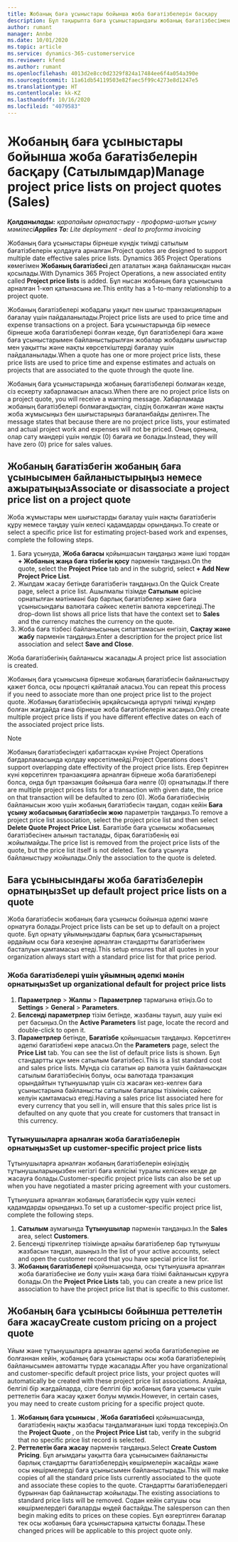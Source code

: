 ```yaml
---
title: Жобаның баға ұсыныстары бойынша жоба бағатізбелерін басқару
description: Бұл тақырыпта баға ұсыныстарындағы жобаның бағатізбесімен жұмыс істеу туралы ақпарат берілген. (Sales)
author: rumant
manager: Annbe
ms.date: 10/01/2020
ms.topic: article
ms.service: dynamics-365-customerservice
ms.reviewer: kfend
ms.author: rumant
ms.openlocfilehash: 4013d2e8cc0d2329f824a17484ee6f4a054a390e
ms.sourcegitcommit: 11a61db54119503e82faec5f99c4273e8d1247e5
ms.translationtype: HT
ms.contentlocale: kk-KZ
ms.lasthandoff: 10/16/2020
ms.locfileid: "4079583"
---
```

# <a name="manage-project-price-lists-on-project-quotes-sales"></a><span data-ttu-id="7db40-104">Жобаның баға ұсыныстары бойынша жоба бағатізбелерін басқару (Сатылымдар)</span><span class="sxs-lookup"><span data-stu-id="7db40-104">Manage project price lists on project quotes (Sales)</span></span>

<span data-ttu-id="7db40-105">_**Қолданылады:** қарапайым орналастыру - проформа-шотын ұсыну мәмілесі_</span><span class="sxs-lookup"><span data-stu-id="7db40-105">_**Applies To:** Lite deployment - deal to proforma invoicing_</span></span>

<span data-ttu-id="7db40-106">Жобаның баға ұсыныстары бірнеше күндік тиімді сатылым бағатізбелерін қолдауға арналған.</span><span class="sxs-lookup"><span data-stu-id="7db40-106">Project quotes are designed to support multiple date effective sales price lists.</span></span> <span data-ttu-id="7db40-107">Dynamics 365 Project Operations көмегімен **Жобаның бағатізбесі** деп аталатын жаңа байланысқан нысан қосылады.</span><span class="sxs-lookup"><span data-stu-id="7db40-107">With Dynamics 365 Project Operations, a new associated entity called **Project price lists** is added.</span></span> <span data-ttu-id="7db40-108">Бұл нысан жобаның баға ұсынысына арналған 1-көп қатынасына ие.</span><span class="sxs-lookup"><span data-stu-id="7db40-108">This entity has a 1-to-many relationship to a project quote.</span></span>

<span data-ttu-id="7db40-109">Жобаның бағатізбелері жобадағы уақыт пен шығыс транзакцияларын бағалау үшін пайдаланылады.</span><span class="sxs-lookup"><span data-stu-id="7db40-109">Project price lists are used to price time and expense transactions on a project.</span></span> <span data-ttu-id="7db40-110">Баға ұсыныстарында бір немесе бірнеше жоба бағатізбелері болған кезде, бұл бағатізбелері баға және баға ұсыныстарымен байланыстырылған жобалар жобадағы шығыстар мен уақытты және нақты көрсеткіштерді бағалау үшін пайдаланылады.</span><span class="sxs-lookup"><span data-stu-id="7db40-110">When a quote has one or more project price lists, these price lists are used to price time and expense estimates and actuals on projects that are associated to the quote through the quote line.</span></span>

<span data-ttu-id="7db40-111">Жобаның баға ұсыныстарында жобаның бағатізбелері болмаған кезде, сіз ескерту хабарламасын аласыз.</span><span class="sxs-lookup"><span data-stu-id="7db40-111">When there are no project price lists on a project quote, you will receive a warning message.</span></span> <span data-ttu-id="7db40-112">Хабарламада жобаның бағатізбелері болмағандықтан, сіздің болжанған және нақты жоба жұмысыңыз бен шығыстарыңыз бағаланбайды делінген.</span><span class="sxs-lookup"><span data-stu-id="7db40-112">The message states that because there are no project price lists, your estimated and actual project work and expenses will not be priced.</span></span> <span data-ttu-id="7db40-113">Оның орнына, олар сату мәндері үшін нөлдік (0) бағаға ие болады.</span><span class="sxs-lookup"><span data-stu-id="7db40-113">Instead, they will have zero (0) price for sales values.</span></span>

## <a name="associate-or-disassociate-a-project-price-list-on-a-project-quote"></a><span data-ttu-id="7db40-114">Жобаның бағатізбегін жобаның баға ұсынысымен байланыстырыңыз немесе ажыратыңыз</span><span class="sxs-lookup"><span data-stu-id="7db40-114">Associate or disassociate a project price list on a project quote</span></span>

<span data-ttu-id="7db40-115">Жоба жұмыстары мен шығыстарды бағалау үшін нақты бағатізбегін құру немесе таңдау үшін келесі қадамдарды орындаңыз.</span><span class="sxs-lookup"><span data-stu-id="7db40-115">To create or select a specific price list for estimating project-based work and expenses, complete the following steps.</span></span>

1. <span data-ttu-id="7db40-116">Баға ұсынуда, **Жоба бағасы** қойыншасын таңдаңыз және ішкі тордан **+ Жобаның жаңа баға тізбегін қосу** пәрменін таңдаңыз.</span><span class="sxs-lookup"><span data-stu-id="7db40-116">On the quote, select the **Project Price** tab and in the subgrid, select **+ Add New Project Price List**.</span></span>
2. <span data-ttu-id="7db40-117">Жылдам жасау бетінде бағатізбегін таңдаңыз.</span><span class="sxs-lookup"><span data-stu-id="7db40-117">On the Quick Create page, select a price list.</span></span> <span data-ttu-id="7db40-118">Ашылмалы тізімде **Сатылым** өрісіне орнатылған мәтінмәні бар барлық бағатізбелер және баға ұсынысындағы валютаға сәйкес келетін валюта көрсетіледі.</span><span class="sxs-lookup"><span data-stu-id="7db40-118">The drop-down list shows all price lists that have the context set to **Sales** and the currency matches the currency on the quote.</span></span>
4. <span data-ttu-id="7db40-119">Жоба баға тізбесі байланысының сипаттамасын енгізіп, **Сақтау және жабу** пәрменін таңдаңыз.</span><span class="sxs-lookup"><span data-stu-id="7db40-119">Enter a description for the project price list association and select **Save and Close**.</span></span>

<span data-ttu-id="7db40-120">Жоба бағатізбегінің байланысы жасалады.</span><span class="sxs-lookup"><span data-stu-id="7db40-120">A project price list association is created.</span></span>

<span data-ttu-id="7db40-121">Жобаның баға ұсынысына бірнеше жобаның бағатізбесін байланыстыру қажет болса, осы процесті қайталай аласыз.</span><span class="sxs-lookup"><span data-stu-id="7db40-121">You can repeat this process if you need to associate more than one project price list to the project quote.</span></span> <span data-ttu-id="7db40-122">Жобаның бағатізбесінің әрқайсысында әртүрлі тиімді күндер болған жағдайда ғана бірнеше жоба бағатізбелерін жасаңыз.</span><span class="sxs-lookup"><span data-stu-id="7db40-122">Only create multiple project price lists if you have different effective dates on each of the associated project price lists.</span></span>

> [!NOTE]
> <span data-ttu-id="7db40-123">Жобаның бағатізбесіндегі қабаттасқан күніне Project Operations бағдарламасында қолдау көрсетілмейді.</span><span class="sxs-lookup"><span data-stu-id="7db40-123">Project Operations does't support overlapping date effectivity of the project price lists.</span></span> <span data-ttu-id="7db40-124">Егер берілген күні көрсетілген транзакцияға арналған бірнеше жоба бағатізбелері болса, онда бұл транзакция бойынша баға нөлге (0) орнатылады.</span><span class="sxs-lookup"><span data-stu-id="7db40-124">If there are multiple project prices lists for a transaction with given date, the price on that transaction will be defaulted to zero (0).</span></span>
<span data-ttu-id="7db40-125">Жоба бағатізбесінің байланысын жою үшін жобаның бағатізбесін таңдап, содан кейін **Баға ұсыну жобасының бағатізбесін жою** параметрін таңдаңыз.</span><span class="sxs-lookup"><span data-stu-id="7db40-125">To remove a project price list association, select the project price list and then select **Delete Quote Project Price List**.</span></span> <span data-ttu-id="7db40-126">Бағатізбе баға ұсынысы жобасының бағатізбесінен алынып тасталады, бірақ бағатізбенің өзі жойылмайды.</span><span class="sxs-lookup"><span data-stu-id="7db40-126">The price list is removed from the project price lists of the quote, but the price list itself is not deleted.</span></span> <span data-ttu-id="7db40-127">Тек баға ұсынуға байланыстыру жойылады.</span><span class="sxs-lookup"><span data-stu-id="7db40-127">Only the association to the quote is deleted.</span></span>

## <a name="set-up-default-project-price-lists-on-a-quote"></a><span data-ttu-id="7db40-128">Баға ұсынысындағы жоба бағатізбелерін орнатыңыз</span><span class="sxs-lookup"><span data-stu-id="7db40-128">Set up default project price lists on a quote</span></span>

<span data-ttu-id="7db40-129">Жоба бағатізбесін жобаның баға ұсынысы бойынша әдепкі мәнге орнатуға болады.</span><span class="sxs-lookup"><span data-stu-id="7db40-129">Project price lists can be set up to default on a project quote.</span></span> <span data-ttu-id="7db40-130">Бұл орнату ұйымыңыздағы барлық баға ұсыныстарының әрдайым осы баға кезеңіне арналған стандартты бағатізбегімен басталуын қамтамасыз етеді.</span><span class="sxs-lookup"><span data-stu-id="7db40-130">This setup ensures that all quotes in your organization always start with a standard price list for that price period.</span></span>

### <a name="set-up-organizational-default-for-project-price-lists"></a><span data-ttu-id="7db40-131">Жоба бағатізбелері үшін ұйымның әдепкі мәнін орнатыңыз</span><span class="sxs-lookup"><span data-stu-id="7db40-131">Set up organizational default for project price lists</span></span>

1. <span data-ttu-id="7db40-132">**Параметрлер** > **Жалпы** > **Параметрлер** тармағына өтіңіз.</span><span class="sxs-lookup"><span data-stu-id="7db40-132">Go to **Settings** > **General** > **Parameters**.</span></span>
2. <span data-ttu-id="7db40-133">**Белсенді параметрлер** тізім бетінде, жазбаны тауып, ашу үшін екі рет басыңыз.</span><span class="sxs-lookup"><span data-stu-id="7db40-133">On the **Active Parameters** list page, locate the record and double-click to open it.</span></span> 
3. <span data-ttu-id="7db40-134">**Параметрлер** бетінде, **Бағатізбе** қойыншасын таңдаңыз. Көрсетілген әдепкі бағатізбені көре аласыз.</span><span class="sxs-lookup"><span data-stu-id="7db40-134">On the **Parameters** page, select the **Price List** tab. You can see the list of default price lists is shown.</span></span> <span data-ttu-id="7db40-135">Бұл стандартты құн мен сатылым бағатізбесі.</span><span class="sxs-lookup"><span data-stu-id="7db40-135">This is a list standard cost and sales price lists.</span></span> <span data-ttu-id="7db40-136">Мұнда сіз сататын әр валюта үшін байланысқан сатылым бағатізбесінің болуы, осы валютада транзакция орындайтын тұтынушылар үшін сіз жасаған кез-келген баға ұсыныстарына байланысты сатылым бағалары тізімінің сәйкес келуін қамтамасыз етеді.</span><span class="sxs-lookup"><span data-stu-id="7db40-136">Having a sales price list associated here for every currency that you sell in, will ensure that this sales price list is defaulted on any quote that you create for customers that transact in this currency.</span></span>

### <a name="set-up-customer-specific-project-price-lists"></a><span data-ttu-id="7db40-137">Тұтынушыларға арналған жоба бағатізбелерін орнатыңыз</span><span class="sxs-lookup"><span data-stu-id="7db40-137">Set up customer-specific project price lists</span></span>

<span data-ttu-id="7db40-138">Тұтынушыларға арналған жобаның бағатізбелерін өзіңіздің тұтынушыларыңызбен негізгі баға келісімі туралы келіскен кезде де жасауға болады.</span><span class="sxs-lookup"><span data-stu-id="7db40-138">Customer-specific project price lists can also be set up when you have negotiated a master pricing agreement with your customers.</span></span>

<span data-ttu-id="7db40-139">Тұтынушыға арналған жобаның бағатізбесін құру үшін келесі қадамдарды орындаңыз.</span><span class="sxs-lookup"><span data-stu-id="7db40-139">To set up a customer-specific project price list, complete the following steps.</span></span>

1. <span data-ttu-id="7db40-140">**Сатылым** аумағында **Тұтынушылар** пәрменін таңдаңыз.</span><span class="sxs-lookup"><span data-stu-id="7db40-140">In the **Sales** area, select **Customers**.</span></span>
2. <span data-ttu-id="7db40-141">Белсенді тіркелгілер тізімінде арнайы бағатізбелер бар тұтынушы жазбасын таңдап, ашыңыз.</span><span class="sxs-lookup"><span data-stu-id="7db40-141">In the list of your active accounts, select and open the customer record that you have special price list for.</span></span>
3. <span data-ttu-id="7db40-142">**Жобаның бағатізбелері** қойыншасында, осы тұтынушыға арналған жоба бағатізбесіне ие болу үшін жаңа баға тізімі байланысын құруға болады.</span><span class="sxs-lookup"><span data-stu-id="7db40-142">On the **Project Price Lists** tab, you can create a new price list association to have the project price list that is specific to this customer.</span></span>

## <a name="create-custom-pricing-on-a-project-quote"></a><span data-ttu-id="7db40-143">Жобаның баға ұсынысы бойынша реттелетін баға жасау</span><span class="sxs-lookup"><span data-stu-id="7db40-143">Create custom pricing on a project quote</span></span>

<span data-ttu-id="7db40-144">Ұйым және тұтынушыларға арналған әдепкі жоба бағатізбелеріне ие болғаннан кейін, жобаның баға ұсыныстары осы жоба бағатізбелерінің байланысымен автоматты түрде жасалады.</span><span class="sxs-lookup"><span data-stu-id="7db40-144">After you have organizational and customer-specific default project price lists, your project quotes will automatically be created with these project price list associations.</span></span> <span data-ttu-id="7db40-145">Алайда, белгілі бір жағдайларда, сізге белгілі бір жобаның баға ұсынысы үшін реттелетін баға жасау қажет болуы мүмкін.</span><span class="sxs-lookup"><span data-stu-id="7db40-145">However, in certain cases, you may need to create custom pricing for a specific project quote.</span></span> 

1. <span data-ttu-id="7db40-146">**Жобаның баға ұсынысы** , **Жоба бағатізбесі** қойыншасында, бағатізбенің нақты жазбасы таңдалмағанын ішкі торда тексеріңіз.</span><span class="sxs-lookup"><span data-stu-id="7db40-146">On the **Project Quote** , on the **Project Price List** tab, verify in the subgrid that no specific price list record is selected.</span></span>
2. <span data-ttu-id="7db40-147">**Реттелетін баға жасау** пәрменін таңдаңыз.</span><span class="sxs-lookup"><span data-stu-id="7db40-147">Select **Create Custom Pricing**.</span></span> <span data-ttu-id="7db40-148">Бұл ағымдағы уақытта баға ұсынысымен байланысты барлық стандартты бағатізбелердің көшірмелерін жасайды және осы көшірмелерді баға ұсынысымен байланыстырады.</span><span class="sxs-lookup"><span data-stu-id="7db40-148">This will make copies of all the standard price lists currently associated to the quote and associate these copies to the quote.</span></span> <span data-ttu-id="7db40-149">Стандартты бағатізбелердегі бұрыннан бар байланыстар жойылады.</span><span class="sxs-lookup"><span data-stu-id="7db40-149">The existing associations to standard price lists will be removed.</span></span> <span data-ttu-id="7db40-150">Содан кейін сатушы осы көшірмелердегі бағаларды өңдей бастайды.</span><span class="sxs-lookup"><span data-stu-id="7db40-150">The salesperson can then begin making edits to prices on these copies.</span></span> <span data-ttu-id="7db40-151">Бұл өзгертілген бағалар тек осы жобаның баға ұсыныстарына қатысты болады.</span><span class="sxs-lookup"><span data-stu-id="7db40-151">These changed prices will be applicable to this project quote only.</span></span>
